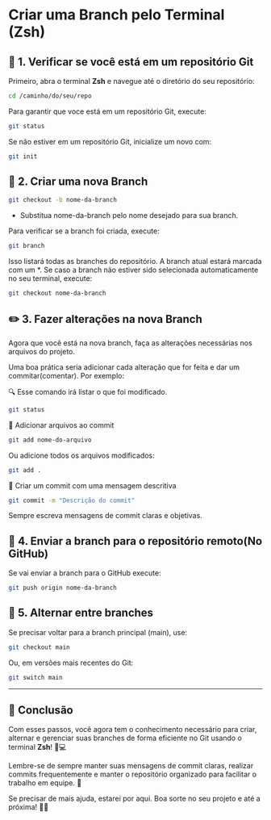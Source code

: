 # **Criar uma Branch pelo Terminal (Zsh)**  

## 📌 1. Verificar se você está em um repositório Git  

Primeiro, abra o terminal **Zsh** e navegue até o diretório do seu repositório:  

```sh
cd /caminho/do/seu/repo
```

Para garantir que voce está em um repositório Git, execute:
```sh
git status
```

Se não estiver em um repositório Git, inicialize um novo com:
```sh
git init
```

## 🌱 2. Criar uma nova Branch
```sh
git checkout -b nome-da-branch
```
- Substitua nome-da-branch pelo nome desejado para sua branch.

Para verificar se a branch foi criada, execute:
```sh
git branch
```
Isso listará todas as branches do repositório. A branch atual estará marcada com um *. Se caso a branch não estiver sido selecionada automaticamente no seu terminal, execute:
```sh
git checkout nome-da-branch
```

## ✏️ 3. Fazer alterações na nova Branch
Agora que você está na nova branch, faça as alterações necessárias nos arquivos do projeto.

Uma boa prática seria adicionar cada alteração que for feita e dar um commitar(comentar). Por exemplo:

🔍 Esse comando irá listar o que foi modificado.

```sh
git status
```

📂 Adicionar arquivos ao commit

```sh
git add nome-do-arquivo
```

Ou adicione todos os arquivos modificados:
```sh
git add .
```

📝 Criar um commit com uma mensagem descritiva
```sh
git commit -m "Descrição do commit"
```
Sempre escreva mensagens de commit claras e objetivas.

## 🚀 4. Enviar a branch para o repositório remoto(No GitHub)
Se vai enviar a branch para o GitHub execute:
```sh
git push origin nome-da-branch
```

## 🔄 5. Alternar entre branches
Se precisar voltar para a branch principal (main), use:

```sh
git checkout main
```

Ou, em versões mais recentes do Git:
```sh
git switch main
```

---

## 🎉 **Conclusão**  

Com esses passos, você agora tem o conhecimento necessário para criar, alternar e gerenciar suas branches de forma eficiente no Git usando o terminal **Zsh**! 🔧💻  

Lembre-se de sempre manter suas mensagens de commit claras, realizar commits frequentemente e manter o repositório organizado para facilitar o trabalho em equipe. 🌟  

Se precisar de mais ajuda, estarei por aqui. Boa sorte no seu projeto e até a próxima! 🚀👋  

